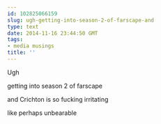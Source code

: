 ```yaml
---
id: 102825066159
slug: ugh-getting-into-season-2-of-farscape-and
type: text
date: 2014-11-16 23:44:50 GMT
tags:
- media musings
title: ''
---
```

Ugh

getting into season 2 of farscape

and Crichton is so fucking irritating

like perhaps unbearable  